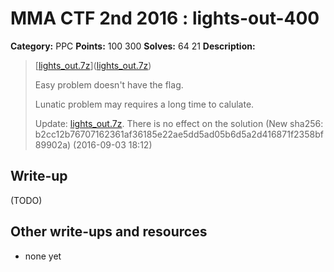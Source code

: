 # MMA CTF 2nd 2016 : lights-out-400

**Category:** PPC
**Points:** 100 300
**Solves:** 64 21
**Description:**

> [[lights_out.7z](./lights_out.7z)]([lights_out.7z](./lights_out.7z))
> 
> 
> Easy problem doesn't have the flag.
> 
> 
> Lunatic problem may requires a long time to calulate.
> 
> 
> Update: [lights_out.7z](./lights_out.7z). There is no effect on the solution (New sha256: b2cc12b76707162361af36185e22ae5dd5ad05b6d5a2d416871f2358bf89902a) (2016-09-03 18:12)


## Write-up

(TODO)

## Other write-ups and resources

* none yet
